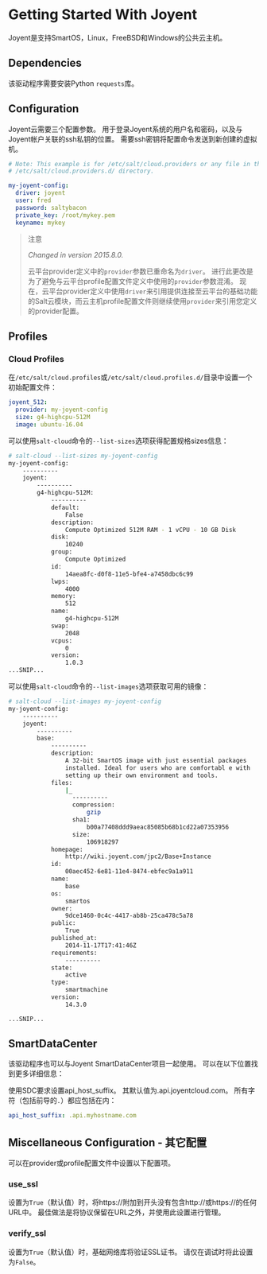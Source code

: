 # Getting Started With Joyent

Joyent是支持SmartOS，Linux，FreeBSD和Windows的公共云主机。

## Dependencies
该驱动程序需要安装Python `requests`库。

## Configuration

Joyent云需要三个配置参数。 用于登录Joyent系统的用户名和密码，以及与Joyent帐户关联的ssh私钥的位置。 需要ssh密钥将配置命令发送到新创建的虚拟机。
```yaml
# Note: This example is for /etc/salt/cloud.providers or any file in the
# /etc/salt/cloud.providers.d/ directory.

my-joyent-config:
  driver: joyent
  user: fred
  password: saltybacon
  private_key: /root/mykey.pem
  keyname: mykey
```

> 注意
>
> *Changed in version 2015.8.0.*
>
> 云平台provider定义中的`provider`参数已重命名为`driver`。 进行此更改是为了避免与云平台profile配置文件定义中使用的`provider`参数混淆。 现在，云平台provider定义中使用`driver`来引用提供连接至云平台的基础功能的Salt云模块，而云主机profile配置文件则继续使用`provider`来引用您定义的provider配置。

## Profiles
### Cloud Profiles

在`/etc/salt/cloud.profiles`或`/etc/salt/cloud.profiles.d/`目录中设置一个初始配置文件：
```yaml
joyent_512:
  provider: my-joyent-config
  size: g4-highcpu-512M
  image: ubuntu-16.04
```
可以使用`salt-cloud`命令的`--list-sizes`选项获得配置规格sizes信息：
```bash
# salt-cloud --list-sizes my-joyent-config
my-joyent-config:
    ----------
    joyent:
        ----------
        g4-highcpu-512M:
            ----------
            default:
                False
            description:
                Compute Optimized 512M RAM - 1 vCPU - 10 GB Disk
            disk:
                10240
            group:
                Compute Optimized
            id:
                14aea8fc-d0f8-11e5-bfe4-a7458dbc6c99
            lwps:
                4000
            memory:
                512
            name:
                g4-highcpu-512M
            swap:
                2048
            vcpus:
                0
            version:
                1.0.3
...SNIP...
```
可以使用`salt-cloud`命令的`--list-images`选项获取可用的镜像：
```bash
# salt-cloud --list-images my-joyent-config
my-joyent-config:
    ----------
    joyent:
        ----------
        base:
            ----------
            description:
                A 32-bit SmartOS image with just essential packages
                installed. Ideal for users who are comfortabl e with
                setting up their own environment and tools.
            files:
                |_
                  ----------
                  compression:
                      gzip
                  sha1:
                      b00a77408ddd9aeac85085b68b1cd22a07353956
                  size:
                      106918297
            homepage:
                http://wiki.joyent.com/jpc2/Base+Instance
            id:
                00aec452-6e81-11e4-8474-ebfec9a1a911
            name:
                base
            os:
                smartos
            owner:
                9dce1460-0c4c-4417-ab8b-25ca478c5a78
            public:
                True
            published_at:
                2014-11-17T17:41:46Z
            requirements:
                ----------
            state:
                active
            type:
                smartmachine
            version:
                14.3.0

...SNIP...
```

## SmartDataCenter
该驱动程序也可以与Joyent SmartDataCenter项目一起使用。 可以在以下位置找到更多详细信息：

使用SDC要求设置api_host_suffix。 其默认值为.api.joyentcloud.com。 所有字符（包括前导的`.`）都应包括在内：
```yaml
api_host_suffix: .api.myhostname.com
```

## Miscellaneous Configuration - 其它配置
可以在provider或profile配置文件中设置以下配置项。

### use_ssl
设置为`True`（默认值）时，将https://附加到开头没有包含http://或https://的任何URL中。 最佳做法是将协议保留在URL之外，并使用此设置进行管理。

### verify_ssl

设置为`True`（默认值）时，基础网络库将验证SSL证书。 请仅在调试时将此设置为`False`。
